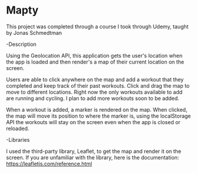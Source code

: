 # Mapty

This project was completed through a course I took through Udemy, taught by Jonas Schmedtman

-Description


Using the Geolocation API, this application gets the user's location when the app is loaded and then render's a map of their current location on the screen.

Users are able to click anywhere on the map and add a workout that they completed and keep track of their past workouts. Click and drag the map to move to different locations. Right now the only workouts available to add are running and cycling. I plan to add more workouts soon to be added. 

When a workout is added, a marker is rendered on the map. When clicked, the map will move its position to where the marker is, using the localStorage API the workouts will stay on the screen even when the app is closed or reloaded.


-Libraries

I used the third-party library, Leaflet, to get the map and render it on the screen. 
If you are unfamiliar with the library, here is the documentation: https://leafletjs.com/reference.html

